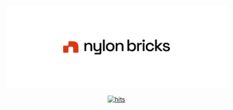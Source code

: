 <picture>
  <source media="(prefers-color-scheme: dark)" srcset="./assets/preview_dark.png">
  <img alt="Blockquote-Sample" src="./assets/preview.png">
</picture>

<br />

<p align="center">
  <a href="https://hits.seeyoufarm.com">
    <img src="https://hits.seeyoufarm.com/api/count/incr/badge.svg?url=https%3A%2F%2Fgithub.com%2Fnylon-bricks&count_bg=%2379C83D&title_bg=%23555555&icon=&icon_color=%23E7E7E7&title=hits&edge_flat=false" alt="hits"/>
  </a>
</p>